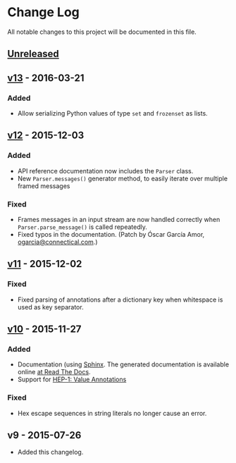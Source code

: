 # Change Log
All notable changes to this project will be documented in this file.

## [Unreleased]

## [v13] - 2016-03-21
### Added
- Allow serializing Python values of type `set` and `frozenset` as lists.

## [v12] - 2015-12-03
### Added
- API reference documentation now includes the `Parser` class.
- New `Parser.messages()` generator method, to easily iterate over multiple framed messages

### Fixed
- Frames messages in an input stream are now handled correctly when
  `Parser.parse_message()` is called repeatedly.
- Fixed typos in the documentation. (Patch by Óscar García Amor, <ogarcia@connectical.com>.)

## [v11] - 2015-12-02
### Fixed
- Fixed parsing of annotations after a dictionary key when whitespace is used
  as key separator.

## [v10] - 2015-11-27
### Added
- Documentation (using [Sphinx](http://sphinx-doc.org/). The generated documentation is available online [at Read The Docs](http://hipack-python.readthedocs.io/en/latest/).
- Support for [HEP-1: Value Annotations](https://github.com/aperezdc/hipack/blob/gh-pages/heps/hep-001.rst)

### Fixed
- Hex escape sequences in string literals no longer cause an error.

## v9 - 2015-07-26
- Added this changelog.

[Unreleased]: https://github.com/aperezdc/hipack-python/compare/v13...HEAD
[v13]: https://github.com/aperezdc/hipack-python/compare/v12...v13
[v12]: https://github.com/aperezdc/hipack-python/compare/v11...v12
[v11]: https://github.com/aperezdc/hipack-python/compare/v10...v11
[v10]: https://github.com/aperezdc/hipack-python/compare/v9...v10
